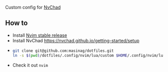 Custom config for [NvChad](https://github.com/NvChad/NvChad) 
## How to
* Install [Nvim stable release](https://github.com/neovim/neovim/releases)
* Install NvChad https://nvchad.github.io/getting-started/setup
* ```bash
  git clone git@github.com:masinag/dotfiles.git
  ln -s $(pwd)/dotfiles/.config/nvim/lua/custom $HOME/.config/nvim/lua/custom
  ```
* Check it out `nvim`
